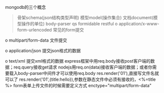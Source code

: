 mongodb的三个概念
>骨架schema(json结构类型声明) 模型model(操作集合) 文档document(模型操作的单位)
body-parser
qs
formidable
restful
>o    application/x-www-form-urlencoded 常见的form提交

o    multipart/form-data 文件提交

o    application/json 提交json格式的数据

o    text/xml 提交xml格式的数据
express框架中用req.body接收post客户端的数据；req.query接收get请求
nodejs用req.on(data)接收客户端的数据；或者你需要载入body-parser中间件才可以使用req.body
res.render('01'),直接写文件名就可以了
res.render('01',{title:hello}),参数在静态文件中必须有接收的，<%=title %>
form表单上传文件的时候需要定义方式 enctype="multipart/form-data"